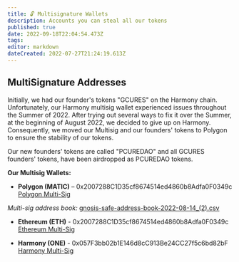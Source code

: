 ```yaml
---
title: 🔓 Multisignature Wallets
description: Accounts you can steal all our tokens
published: true
date: 2022-09-18T22:04:54.473Z
tags: 
editor: markdown
dateCreated: 2022-07-27T21:24:19.613Z
---
```




## MultiSignature Addresses

Initially, we had our founder's tokens "GCURES" on the Harmony chain.
Unfortunately, our Harmony multisig wallet experienced issues throughout the Summer of 2022.
After trying out several ways to fix it over the Summer, at the beginning of August 2022, we decided to give up on Harmony.
Consequently, we moved our Multisig and our founders' tokens to Polygon to ensure the stability of our tokens.

Our new founders' tokens are called "PCUREDAO" and all GCURES founders' tokens, have been airdropped as PCUREDAO tokens.

**Our Multisig Wallets:**

* **Polygon (MATIC)** – 0x2007288C1D35cf8674514ed4860b8Adfa0F0349c
[Polygon Multi-Sig](https://gnosis-safe.io/app/matic:0x2007288C1D35cf8674514ed4860b8Adfa0F0349c/balances)

*Multi-sig address book:*
[gnosis-safe-address-book-2022-08-14_(2).csv](/gnosis-safe-address-book-2022-08-14_(2).csv)

* **Ethereum (ETH)** - 0x2007288C1D35cf8674514ed4860b8Adfa0F0349c
[Ethereum Multi-Sig](https://gnosis-safe.io/app/eth:0x2007288C1D35cf8674514ed4860b8Adfa0F0349c/balances)

* **Harmony (ONE)** - 0x057F3bb02b1E146d8cC913Be24CC27f5c6bd82bF
[Harmony Multi-Sig](https://multisig.harmony.one/#/safes/0x057F3bb02b1E146d8cC913Be24CC27f5c6bd82bF/balances) 


